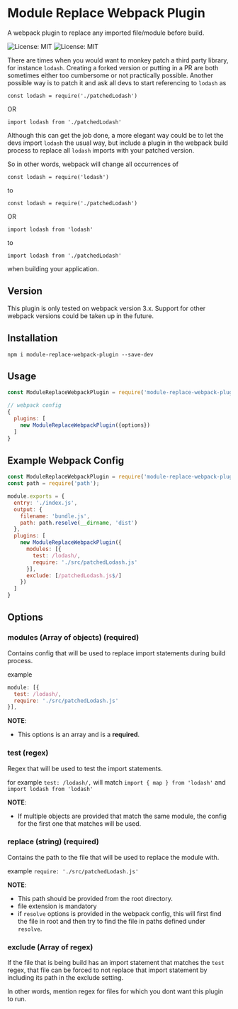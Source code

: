 # Module Replace Webpack Plugin
A webpack plugin to replace any imported file/module before build.

![License: MIT](https://img.shields.io/badge/License-MIT-yellow.svg) ![License: MIT](https://travis-ci.org/nerdchacha/module-replace-webpack-plugin.svg?branch=master)

There are times when you would want to monkey patch a third party library, for instance `lodash`. 
Creating a forked version or putting in a PR are both sometimes either too cumbersome or not practically possible.
Another possible way is to patch it and ask all devs to start referencing to `lodash` as 

`const lodash = require('./patchedLodash')`

OR

`import lodash from './patchedLodash'`

Although this can get the job done, a more elegant way could be to let the devs import `lodash` the usual way, but include a plugin in the webpack build process to replace all `lodash` imports with your patched version.

So in other words, webpack will change all occurrences of 

`const lodash = require('lodash')` 

to

`const lodash = require('./patchedLodash')`

OR

`import lodash from 'lodash'`

to

`import lodash from './patchedLodash'`

when  building your application.

## Version
This plugin is only tested on webpack version 3.x.
Support for other webpack versions could be taken up in the future.


## Installation
```
npm i module-replace-webpack-plugin --save-dev
```

## Usage
```js
const ModuleReplaceWebpackPlugin = require('module-replace-webpack-plugin');

// webpack config
{
  plugins: [
    new ModuleReplaceWebpackPlugin({options})
  ]
}
```

## Example Webpack Config
```js
const ModuleReplaceWebpackPlugin = require('module-replace-webpack-plugin');
const path = require('path');

module.exports = {
  entry: './index.js',
  output: {
    filename: 'bundle.js',
    path: path.resolve(__dirname, 'dist')
  },
  plugins: [
    new ModuleReplaceWebpackPlugin({
      modules: [{
        test: /lodash/,
        require: './src/patchedLodash.js'
      }],
      exclude: [/patchedLodash.js$/]
    })
  ]
}

```

## Options
### modules (Array of objects) (required)
Contains config that will be used to replace import statements during build process.

example 
```js
module: [{
  test: /lodash/,
  require: './src/patchedLodash.js'
}],
```

**NOTE**: 
- This options is an array and is a **required**.

### test (regex)
Regex that will be used to test the import statements.

for example 
`test: /lodash/,`
will match `import { map } from 'lodash'`
and `import lodash from 'lodash'`

**NOTE**:
- If multiple objects are provided that match the same module, the config for the first one that matches will be used.

### replace (string) (required)
Contains the path to the file that will be used to replace the module with.

example `require: './src/patchedLodash.js'`

**NOTE**: 
- This path should be provided from the root directory.
- file extension is mandatory
- if `resolve` options is provided in the webpack config, this will first find the file in root and then try to find the file in paths defined under `resolve`.


### exclude (Array of regex)
If the file that is being build has an import statement that matches the `test` regex, that file can be forced to not replace that import statement by including its path in the exclude setting.

In other words, mention regex for files for which you dont want this plugin to run.
